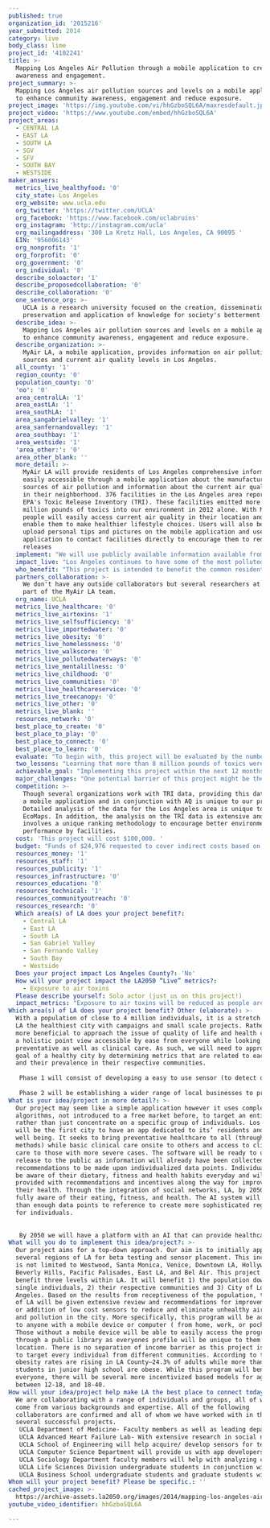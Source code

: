 ```yaml
---
published: true
organization_id: '2015216'
year_submitted: 2014
category: live
body_class: lime
project_id: '4102241'
title: >-
  Mapping Los Angeles Air Pollution through a mobile application to create
  awareness and engagement.
project_summary: >-
  Mapping Los Angeles air pollution sources and levels on a mobile application
  to enhance community awareness, engagement and reduce exposure.
project_image: 'https://img.youtube.com/vi/hhGzboSQL6A/maxresdefault.jpg'
project_video: 'https://www.youtube.com/embed/hhGzboSQL6A'
project_areas:
  - CENTRAL LA
  - EAST LA
  - SOUTH LA
  - SGV
  - SFV
  - SOUTH BAY
  - WESTSIDE
maker_answers:
  metrics_live_healthyfood: '0'
  city_state: Los Angeles
  org_website: www.ucla.edu
  org_twitter: 'https://twitter.com/UCLA'
  org_facebook: 'https://www.facebook.com/uclabruins'
  org_instagram: 'http://instagram.com/ucla'
  org_mailingaddress: '300 La Kretz Hall, Los Angeles, CA 90095 '
  EIN: '956006143'
  org_nonprofit: '1'
  org_forprofit: '0'
  org_government: '0'
  org_individual: '0'
  describe_soloactor: '1'
  describe_proposedcollaboration: '0'
  describe_collaboration: '0'
  one_sentence_org: >-
    UCLA is a research university focused on the creation, dissemination,
    preservation and application of knowledge for society's betterment.  
  describe_idea: >-
    Mapping Los Angeles air pollution sources and levels on a mobile application
    to enhance community awareness, engagement and reduce exposure.
  describe_organization: >-
    MyAir LA, a mobile application, provides information on air pollution
    sources and current air quality levels in Los Angeles. 
  all_county: '1'
  region_county: '0'
  population_county: '0'
  'no': '0'
  area_centralLA: '1'
  area_eastLA: '1'
  area_southLA: '1'
  area_sangabrielvalley: '1'
  area_sanfernandovalley: '1'
  area_southbay: '1'
  area_westside: '1'
  'area_other:': '0'
  area_other_blank: ''
  more_detail: >-
    MyAir LA will provide residents of Los Angeles comprehensive information
    easily accessible through a mobile application about the manufacturing
    sources of air pollution and information about the current air quality (AQ)
    in their neighborhood. 376 facilities in the Los Angeles area report to
    EPA's Toxic Release Inventory (TRI). These facilities emitted more than 8
    million pounds of toxics into our environment in 2012 alone. With MyAir LA
    people will easily access current air quality in their location and tips to
    enable them to make healthier lifestyle choices. Users will also be able to
    upload personal tips and pictures on the mobile application and use the
    application to contact facilities directly to encourage them to reduce toxic
    releases
  implement: "We will use publicly available information available from the US EPA about Toxic Releases and Air Quality that has been made available to the public but is currently in a format relatively difficult to access and digest for most people. For example, the TRI was developed by the EPA as a tool of information disclosure to encourage low releases of air toxics by facilities but this information has not been used much by the population yet because of its complexity. Researchers and students at UCLA have recently launched a website, Cal EcoMaps, to communicate this information to the residents of Los Angeles through an interactive map. Our objective is to build on this platform to provide people with a mobile application that will provide real time information about air quality, allow users to upload their own information and access this information in various locations. \r\n\r\nThe main feature of MyAir LA mobile application, will be an interactive map displaying all the facilities in the Los Angeles area with major toxic releases and real-time updates of AQ. Associated health risks in terms of numbers of cancers based on toxic releases and sensitive populations susceptible to air pollution will be identified. The application will encompass sources of air pollution and AQ data with associated health effects and provide corresponding advice to mitigate exposure. Through MyAir LA, residents of Los Angeles will have easy access to this information at their fingertips. Once the mobile application is developed, a campaign will be undertaken to advertise it and reach out to as many people in Los Angeles as possible. Users of MyAir LA will be able to view the AQ and toxic releases in their area based on a zip code or their current location. \r\n\r\nMyAir LA will also contain additional features that will allow for community engagement, besides enhancing community awareness of air pollution. Tips for residents to lessen their negative environmental impact, especially on days with poor AQ will be provided. Alerts will be provided through the application for any spikes in worsening AQ. Users of MyAir LA will be able to upload pictures of AQ in their neighborhood and share it with other users. An important aspect of MyAir LA will be enabling users to contact companies that report to the TRI. By using the power of information disclosure residents of LA can encourage companies to adopt better environmental practices and reduce their toxic releases. \r\n"
  impact_live: "Los Angeles continues to have some of the most polluted air in the nation. We need air to survive each moment of each day and when the very thing we need to live is polluted, the quality of our life is greatly diminished. Providing TRI information and AQ information will both work towards improving the air in Los Angeles in different ways. Reducing the negative effects of air pollution will not only require public policy but will also require individual action.\r\n\r\nOur project is geared to make LA the healthiest place to live by empowering people, especially sensitive populations, with knowledge that they can act on to improve the air they breathe. Rates of childhood asthma and allergies are rapidly rising. The rates of heart disease, cerebovascular disease, chronic obstructive pulmonary disease and cancer are growing, diseases attributed to air pollution, and the exposed population is getting larger. Many populations like young children, the elderly, pregnant women, asthma patients, patients with allergies and sensitivities are especially vulnerable to air pollution. \r\n\r\nOur project is geared to make LA the healthiest place to live by using the power of awareness to incentivize companies to improve their environmental performance. By generating awareness of air toxics and the facilities that release these toxics, companies will be likely to change their management practices to reduce their environment impact through the influence of information disclosure. Users of the mobile application will be able to take direct action by engaging with companies to encourage them to adopt better environmental practices. They will be able to provide feedback to companies and email them. Users can also take pictures in real-time and upload them onto a common map where other users can view the pictures and know the air quality in a specific location. This level of detail is not possible with AQ updates since monitoring stations in one location cover large areas of the city. Over time, the power of community awareness and engagement would lead to making LA a healthier place. \r\n"
  who_benefit: "This project is intended to benefit the common resident of Los Angeles by creating awareness of the air pollution in their neighborhoods and communities through MyAir LA. This is an especially useful tool for populations that are vulnerable to air pollution. This project has implications for the health of minorities and sensitive populations, which are adversely impacted by low air quality. Approximately 40% of California’s residents live in high traffic areas. This number is significantly higher in densely populated areas such as Los Angeles. Populations of non-white residents, minorities and low-income households are higher near major roadways almost everywhere in the nation but this disparity is much higher in the Los Angeles Metropolitan area. People of lower socio-economic status disproportionately incur the negative health effects of air pollution more than other segments of the population. It is also these families that are likely to have least access to this kind of information about air quality and have low awareness of mitigation options. By providing them with health tips to reduce their exposure they can make healthier choices. Parents can be more cognizant of what the best times are to take their children outdoors. Residents can determine what times are best for outdoor exercise. \r\n\r\nBy bringing to light data of toxic releases in our communities, facilities will be pushed to adopt more environmentally friendly practices and over time this should result in fewer toxic releases in Los Angeles. With MyAir, toxic releases can be viewed in the vicinity of schools and colleges and it is of prime importance that releases be reduced in these areas where children often spend time outdoors. With MyAir, sensitive populations can make healthier lifestyle choices before traveling or moving homes by being aware of sources of air pollution in those areas. \r\n"
  partners_collaboration: >-
    We don't have any outside collaborators but several researchers at UCLA are
    part of the MyAir LA team. 
  org_name: UCLA
  metrics_live_healthcare: '0'
  metrics_live_airtoxins: '1'
  metrics_live_selfsufficiency: '0'
  metrics_live_importedwater: '0'
  metrics_live_obesity: '0'
  metrics_live_homelessness: '0'
  metrics_live_walkscore: '0'
  metrics_live_pollutedwaterways: '0'
  metrics_live_mentalillness: '0'
  metrics_live_childhood: '0'
  metrics_live_communities: '0'
  metrics_live_healthcareservice: '0'
  metrics_live_treecanopy: '0'
  metrics_live_other: '0'
  metrics_live_blank: ''
  resources_network: '0'
  best_place_to_create: '0'
  best_place_to_play: '0'
  best_place_to_connect: '0'
  best_place_to_learn: '0'
  evaluate: "To begin with, this project will be evaluated by the number of people who download the MyAir mobile application. Areas of Los Angeles where the application is being accessed will also be recorded. This may highlight potential communities who do not have awareness of this application or who do not have access to the technology. This will enable us to conduct a targeted and more effective campaign in those areas if required. MyAir will also include a feedback page for users to provide comments and/or suggestions for improvement, which will then be taken into consideration as the application is improved. The features of the MyAir application that are most used will also be observed to judge the effectiveness of information communication\r\n\r\nOn the other end, the environmental performance of facilities that may be contacted by many users through the MyAir application will be observed for many changes in toxic releases. \r\n"
  two_lessons: "Learning that more than 8 million pounds of toxics were released in the Los Angeles area just in 2012 alone is shocking. Many of these toxics are carcinogens and/or harm other integral systems of the body. A preliminary analysis has also revealed that these releases are on the rise. Though facilities are required to report their releases into the air, water and land they are usually not mandated by law to reduce their releases. The TRI was developed as an information disclosure tool to encourage companies to perform better environmentally and this goal hasn’t been achieved to a great degree. Providing this information to the public so that we may all take action to reduce the toxics released into our environment was a strong motivation for developing this project. \r\n\r\nThe EPA classifies Los Angeles as being a severe non-attainment zone with regard to the National Ambient Air Quality Standards (NAAQS). Some of the most polluted air in the nation is found in the Los Angeles area. Despite tremendous efforts through public policy, the deadline for achieving compliance with the NAAQS has long passed. The problem is so big that is also it requires individual action especially in regards to protecting one’s health. As individuals, if empowered by the right information, we can take simple protective measures to reduce our exposures. Mitigation strategies exist and what remains to be done is to the bridge the gap by providing people with the knowledge of what actions they can take to protect their health. Over time, they may also be able to observe better health. The cost of this technology, and associated costs of other technology that they may adopt e.g. air filters, is greatly outweighed by the health effects and loss of productivity associated with air pollution. \r\n"
  achievable_goal: "Implementing this project within the next 12 months is a realizable goal. The data for developing the mobile application is publicly available. Additional analysis of the data to better communicate it will be required and is expected to take about a month. Developing and testing the mobile application is expected to take about 4 months. A campaign for spreading awareness about MyAir is expected to go along with the development of the mobile application and will continue even after the application is launched. The development of the project is expected to last 6 months. Beyond that, time will be spent in evaluating the success of MyAir, improving upon it and generating more awareness. \r\n\r\nThis project will be conducted under the guidance of Magali Delmas, who is a professor at the UCLA Institute of the Environment and Sustainability. Our team is comprised of three engineering graduate students and eight undergraduate students. We benefit from the support of several other faculty members at UCLA who are experts in air quality. This project will build on the Cal Ecomap platform we have developed (http://www.environment.ucla.edu/ccep/calecomaps/) and will benefit from a partnership with the US EPA TRI University Challenge, which allows us to work with EPA experts to facilitate the access to TRI and Air quality data.\r\n"
  major_challenges: "One potential barrier of this project might be the difficulty to reach out to people that do not have access to smart phones or similar hand-held devices. Though the number of people who have access to this technology has rapidly increased, low-income populations and minorities may not have as much access to this technology and they are populations that are disproportionately affected by air pollution. Current research from the Pew Foundation (http://www.pewinternet.org/) shows that in 2014, 90% of American adults have a cell phone and 58% have a smart phone. This statistic does not vary much by ethnicity with a slightly higher take up rate of smart phone within the Hispanic community (61%). Lower income populations of less than $30,000 annual income report a 47% take up rate. This provides us with still half of the population with cell phones in low income areas, which we believe will be adequate to spread the word. \r\n\r\nAnother challenge is getting up-to-date information from the TRI databank. The most recent data that exists is for 2012. The 2013 year will be available in the next few months. Our representation of the TRI data will show the last three year in order to show trends of toxic releases in the most recent years. However, the Air Quality information will be uploaded in real time. \r\n"
  competition: >-
    Though several organizations work with TRI data, providing this data through
    a mobile application and in conjunction with AQ is unique to our project.
    Detailed analysis of the data for the Los Angeles area is unique to Cal
    EcoMaps. In addition, the analysis on the TRI data is extensive and also
    involves a unique ranking methodology to encourage better environmental
    performance by facilities. 
  cost: 'This project will cost $100,000. '
  budget: "Funds of $24,976 requested to cover indirect costs based on 25% of overall TOTAL COSTS as per agency's allowance.\r\n\r\nFunds of $20,480 requested to support salary of a 50% GSR during 9 academic months at the current GSR 7 rate of $4,551/mo. Funds of $266 requested to cover GSR benefits during their employment based on campus' composite rate of 1.3%. \r\n\r\nFunds of $7,000 requested to cover materials/supplies costs for this project.  $2,000 is needed for a computer for the GSR, $1,000 is needed for the software program, and an additional $4,000 is needed to purchase a server.\r\n\r\nFunds of $52,182 requested to cover other miscellaneous costs associated with project.  $155 is needed to cover the campus' Technology Infrastructure Fees (TIF).  TIF is a consistently-applied direct charge that is assessed to each and every campus activity unit, regardless of funding source, including units identified as individual grant and contract awards. The TIF pays for campus communication services on the basis of a monthly accounting of actual usage data. These costs are charged as direct costs and are not recovered as indirect costs. This is calculated at the current rate of $34.46/mo/FTE.  $145 is needed to cover the campus' Insurance Liability charges.  Insurance Liability charges are currently calculated at $0.71/$100 in salary funds requested.  Insurance Liability is a self insurance program to cover the costs of its General Liability Program.  Charges are made as a percentage of each $100 of salary costs, and assessed to all extramural funding sources with the exception of support from the federal government, federal flow-through funds and contracts and grants from state or local governments.  Awards from non-profit and for-profit sponsors are being assessed for these general liability program costs.   $1,000 is needed to advertise (printing of posters/flyers) the mobile application tool to LA residents. $15,582 is needed to cover the GSR's annual fees ($5,194.03/qtr).  Finally, $30,300 is needed to pay an outside independent website designer at $100/hr for an estimated 303 hours to develop a new website and to make updates over the project period.\r\n"
  resources_money: '1'
  resources_staff: '1'
  resources_publicity: '1'
  resources_infrastructure: '0'
  resources_education: '0'
  resources_technical: '1'
  resources_communityoutreach: '0'
  resources_research: '0'
  Which area(s) of LA does your project benefit?:
    - Central LA
    - East LA
    - South LA
    - San Gabriel Valley
    - San Fernando Valley
    - South Bay
    - Westside
  Does your project impact Los Angeles County?: 'No'
  How will your project impact the LA2050 “Live” metrics?:
    - Exposure to air toxins
  Please describe yourself: Solo actor (just us on this project!)
  impact_metrics: "Exposure to air toxins will be reduced as people are given tips on how to reduce their exposure to poor quality based on the AQ information provided by monitoring stations in Los Angeles. Sensitive populations will be identified based on real-time AQ and targeted heath advice and tips to mitigate exposure will be provided through MyAir LA. \r\n\r\nOver time, toxic releases are also expected to go down as facilities in the Los Angeles are forced to adopt cleaner and more environmentally friendly practices, as information about toxic releases is more widely available. This would result in further improving the air in Los Angeles. \r\n"
Which area(s) of LA does your project benefit? Other (elaborate): >-
  With a population of close to 4 million individuals, it is a stretch to make
  LA the healthiest city with campaigns and small scale projects. Rather it is
  more beneficial to approach the issue of quality of life and health care from
  a holistic point view accessible by ease from everyone while looking at
  preventative as well as clinical care. As such, we will need to approach the
  goal of a healthy city by determining metrics that are related to each other
  and their prevalence in their respective communities. 
   
   Phase 1 will consist of developing a easy to use sensor (to detect different environmental measurements) and placing said sensors in multiple communities of LA to determine the air quality, toxin levels while also measuring bike and transit scores. Sensors will provide us with live regional data as well as detailed data which to benchmark against the whole of LA as well as against other parts of LA. We will then develop an artificial intelligence program and code it within a simple mobile device application which will be created alongside the program that can be accessible across various platforms such as tablets, phones, computers, etc. The application will consist of 4 programs when opened: Eat, Health, Life, and Fitness- all of which will provide access to several different options. 
   
   Phase 2 will be establishing a wider range of local businesses to provide incentives to LA residents to one: use the app, and two: provide discounts to residents from supporting local businesses. Incentives will however be only be used for the Food and Fitness aspect of the application. Within the Health option, we will create an AI (same program with different variables) that determines preventative care for basic ailments through the use of over 1,000,000 data points from past clinical care while providing access to local and state healthcare services from which to receive care from for more severe cases.
What is your idea/project in more detail?: >-
  Our project may seem like a simple application however it uses complex
  algorithms, not introduced to a free market before, to target an entire city
  rather than just concentrate on a specific group of individuals. Los Angeles
  will be the first city to have an app dedicated to its’ residents and their
  well being. It seeks to bring preventative healthcare to all (through multiple
  methods) while basic clinical care onsite to others and access to clinical
  care to those with more severe cases. The software will be ready to use upon
  release to the public as information will already have been collected for
  recommendations to be made upon individualized data points. Individuals will
  be aware of their dietary, fitness and health habits everyday and will be
  provided with recommendations and incentives along the way for improvements to
  their health. Through the integration of social networks, LA, by 2050, will be
  fully aware of their eating, fitness, and health. The AI system will have more
  than enough data points to reference to create more sophisticated regiments
  for individuals. 
   
   
   By 2050 we will have a platform with an AI that can provide healthcare to much more complex cases with the wider base of data points available by then. In terms of air pollution and water metrics, we will have determined areas in LA most prone to elevated levels of air toxins and water usage through the use of sensors which can later be placed at more locations for a very low cost. We will be able to provide the city of LA within the next 5 years a thorough recommendation for improving water conservation and addressing air quality indexes. 2050 will see a less polluted city of LA after the introduction of incentive based programs (free bikes -already in progress in conjunction with local start ups, parking etc) for communities and individuals when participating in alternative transport such as biking, walking, public transport, and carpool.
What will you do to implement this idea/project?: >-
  Our project aims for a top-down approach. Our aim is to initially approach
  several regions of LA for beta testing and sensor placement. This includes but
  is not limited to Westwood, Santa Monica, Venice, Downtown LA, Hollywood,
  Beverly Hills, Pacific Palisades, East LA, and Bel Air. This project will
  benefit three levels within LA. It will benefit 1) the population down to
  single individuals, 2) their respective communities and 3) City of Los
  Angeles. Based on the results from receptiveness of the population, the City
  of LA will be given extensive review and recommendations for improvement and
  or addition of low cost sensors to reduce and eliminate unhealthy air quality
  and pollution in the city. More specifically, this program will be accessible
  to anyone with a mobile device or computer ( from home, work, or pocket).
  Those without a mobile device will be able to easily access the program
  through a public library as everyones profile will be unique to them and their
  location. There is no separation of income barrier as this project is intended
  to target every individual from different communities. According to the CDC,
  obesity rates are rising in LA County–24.3% of adults while more than 20% of
  students in junior high school are obese. While this program will benefit
  everyone, there will be several more incentivized based models for age groups
  between 12-18, and 18-40.
How will your idea/project help make LA the best place to connect today? In LA2050?: >-
  We are collaborating with a range of individuals and groups, all of whom who
  come from various backgrounds and expertise. All of the following
  collaborators are confirmed and all of whom we have worked with in the past on
  several successful projects. 
   UCLA Department of Medicine- Faculty members as well as leading departmental doctors will help develop the AI program for preventative and basic clinical care while advances in the program will allow for more complicated cases to be assessed by the the program. 
   UCLA Advanced Heart Failure Lab- With extensive research in social network as well as Multi-Organ Dysfunction, the lab will provide their expertise in demographic participation on a zip code level and the most effective method of targeting populations 
   UCLA School of Engineering will help acquire/ develop sensors for testing several dream metrics; walking, air, pollution, toxins etc. They will also provide us with a team of undergraduate students for continuous support throughout the development and post development phase. 
   UCLA Computer Science Department will provide us with app developers and coders who will create the UI as well as the AI program. Several students have worked for and are currently working for very successful and publicly traded startups and have extensive knowledge in AI software building and scaling such a system on a massive scale. This team will be available on hand throughout the project and after the projects success. In the past we have created for UCLA Medical Center its' first Heart Failure Calculator which uses several algorithms to determine mortality rates in patients with heart failure. 
   UCLA Sociology Department faculty members will help with analyzing complex and big data sets. 
   UCLA Life Sciences Division undergraduate students in conjunction with the School of Medicine and local fitness trainers will help develop multiple healthy dietary regiments based on user profile and needs. 
   UCLA Business School undergraduate students and graduate students will seek to further establish connections with local and corporate businesses to provide incentives for users and rewards for those that reach their target goal/metric such as weight loss, miles walked than driven, etc.
Whom will your project benefit? Please be specific.: ''
cached_project_image: >-
  https://archive-assets.la2050.org/images/2014/mapping-los-angeles-air-pollution-through-a-mobile-application-to-create-awareness-and-engagement/img.youtube.com/vi/hhGzboSQL6A/maxresdefault.jpg
youtube_video_identifier: hhGzboSQL6A

---
```

